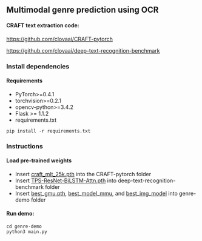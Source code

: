 ## Multimodal genre prediction using OCR

#### CRAFT text extraction code: 

https://github.com/clovaai/CRAFT-pytorch

https://github.com/clovaai/deep-text-recognition-benchmark


### Install dependencies
#### Requirements
- PyTorch>=0.4.1
- torchvision>=0.2.1
- opencv-python>=3.4.2
- Flask >= 1.1.2
- requirements.txt
```
pip install -r requirements.txt
```

### Instructions
#### Load pre-trained weights
- Insert [craft_mlt_25k.pth](https://drive.google.com/file/d/1Jk4eGD7crsqCCg9C9VjCLkMN3ze8kutZ/view) into the CRAFT-pytorch folder
- Insert [TPS-ResNet-BiLSTM-Attn.pth](https://drive.google.com/file/d/1b59rXuGGmKne1AuHnkgDzoYgKeETNMv9/view?usp=sharing) into deep-text-recognition-benchmark folder
- Insert [best_gmu.pth](https://drive.google.com/file/d/1-bibnWb-pSrl9Io6kNTCJr8tNzeUVfPW/view), [best_model_mmu](https://drive.google.com/file/d/1FoACqjLxUwkXbvrYNIe-bkz2UPaptGMs/view), and [best_img_model](https://drive.google.com/file/d/13BLlR_XnIVk5RUJtKDl1rQz3VIDqAUIC/view) into genre-demo folder

#### Run demo: 

```shell
cd genre-demo
python3 main.py
```
